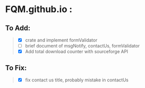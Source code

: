 # FQM.github.io :

## To Add:
> - [x] crate and implement formValidator
> - [ ] brief document of msgNotify, contactUs, formValidator
> - [x] Add total download counter with sourceforge API

## To Fix:
> - [x] fix contact us title, probably mistake in contactUs
